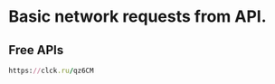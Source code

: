 Basic network requests from API.
================================

Free APIs
---------
````ruby
https://clck.ru/qz6CM
````
